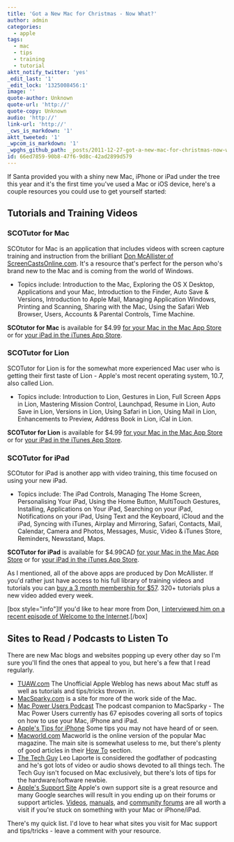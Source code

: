 ```yaml
---
title: 'Got a New Mac for Christmas - Now What?'
author: admin
categories:
  - apple
tags:
  - mac
  - tips
  - training
  - tutorial
aktt_notify_twitter: 'yes'
_edit_last: '1'
_edit_lock: '1325008456:1'
image: ''
quote-author: Unknown
quote-url: 'http://'
quote-copy: Unknown
audio: 'http://'
link-url: 'http://'
_cws_is_markdown: '1'
aktt_tweeted: '1'
_wpcom_is_markdown: '1'
_wpghs_github_path: _posts/2011-12-27-got-a-new-mac-for-christmas-now-what.md
id: 66ed7859-90b8-47f6-9d8c-42ad2899d579
---
```

<p>If Santa provided you with a shiny new Mac, iPhone or iPad under the tree this year and it's the first time you've used a Mac or iOS device, here's a couple resources you could use to get yourself started:</p>
<h2>Tutorials and Training Videos</h2>
<h3>SCOTutor for Mac</h3>
<p>SCOtutor for Mac is an application that includes videos with screen capture training and instruction from the brilliant <a href="http://www.screencastsonline.com/scoaffiliates/jrox.php?id=626_1_bid_13">Don McAllister of ScreenCastsOnline.com</a>. It's a resource that's perfect for the person who's brand new to the Mac and is coming from the world of Windows.</p>
<ul>
<li>Topics include: Introduction to the Mac, Exploring the OS X Desktop, Applications and your Mac, Introduction to the Finder, Auto Save &amp; Versions, Introduction to Apple Mail, Managing Application Windows, Printing and Scanning, Sharing with the Mac, Using the Safari Web Browser, Users, Accounts &amp; Parental Controls, Time Machine.</li>
</ul>
<p><strong>SCOtutor for Mac</strong> is available for $4.99 <a href="http://click.linksynergy.com/fs-bin/stat?id=6PFrOqNV4B8&offerid=146261&type=3&subid=0&tmpid=1826&RD_PARM1=http%253A%252F%252Fitunes.apple.com%252Fca%252Fapp%252Fscotutor-for-mac%252Fid484046801%253Fmt%253D12%2526uo%253D4%2526partnerId%253D30" target="itunes_store">for your Mac in the Mac App Store</a> or for <a href="http://click.linksynergy.com/fs-bin/stat?id=6PFrOqNV4B8&offerid=146261&type=3&subid=0&tmpid=1826&RD_PARM1=http%253A%252F%252Fitunes.apple.com%252Fca%252Fapp%252Fscotutor-for-mac%252Fid487218558%253Fmt%253D8%2526uo%253D4%2526partnerId%253D30" target="itunes_store">your iPad in the iTunes App Store</a>.</p>
<h3>SCOTutor for Lion</h3>
<p>SCOTutor for Lion is for the somewhat more experienced Mac user who is getting their first taste of Lion - Apple's most recent operating system, 10.7, also called Lion.</p>
<ul>
<li>Topics include: Introduction to Lion, Gestures in Lion, Full Screen Apps in Lion, Mastering Mission Control, Launchpad, Resume in Lion, Auto Save in Lion, Versions in Lion, Using Safari in Lion, Using Mail in Lion, Enhancements to Preview, Address Book in Lion, iCal in Lion.</li>
</ul>
<p><strong>SCOTutor for Lion</strong> is available for $4.99 <a href="http://click.linksynergy.com/fs-bin/stat?id=6PFrOqNV4B8&offerid=146261&type=3&subid=0&tmpid=1826&RD_PARM1=http%253A%252F%252Fitunes.apple.com%252Fca%252Fapp%252Fscotutor-for-lion%252Fid465619381%253Fmt%253D12%2526uo%253D4%2526partnerId%253D30" target="itunes_store">for your Mac in the Mac App Store</a> or for <a href="http://click.linksynergy.com/fs-bin/stat?id=6PFrOqNV4B8&offerid=146261&type=3&subid=0&tmpid=1826&RD_PARM1=http%253A%252F%252Fitunes.apple.com%252Fca%252Fapp%252Fscotutor-for-lion%252Fid487218133%253Fmt%253D8%2526uo%253D4%2526partnerId%253D30" target="itunes_store">your iPad in the iTunes App Store</a>.</p>
<h3>SCOTutor for iPad</h3>
<p>SCOtutor for iPad is another app with video training, this time focused on using your new iPad.</p>
<ul>
<li>Topics include: The iPad Controls, Managing The Home Screen, Personalising Your iPad, Using the Home Button, MultiTouch Gestures, Installing, Applications on Your iPad, Searching on your iPad, Notifications on your iPad, Using Text and the Keyboard, iCloud and the iPad, Syncing with iTunes, Airplay and Mirroring, Safari, Contacts, Mail, Calendar, Camera and Photos, Messages, Music, Video &amp; iTunes Store, Reminders, Newsstand, Maps.</li>
</ul>
<p><strong>SCOTutor for iPad</strong> is available for $4.99CAD <a href="http://click.linksynergy.com/fs-bin/stat?id=6PFrOqNV4B8&offerid=146261&type=3&subid=0&tmpid=1826&RD_PARM1=http%253A%252F%252Fitunes.apple.com%252Fca%252Fapp%252Fscotutor-for-ipad%252Fid488746097%253Fmt%253D12%2526uo%253D4%2526partnerId%253D30" target="itunes_store">for your Mac in the Mac App Store</a> or for <a href="http://click.linksynergy.com/fs-bin/stat?id=6PFrOqNV4B8&offerid=146261&type=3&subid=0&tmpid=1826&RD_PARM1=http%253A%252F%252Fitunes.apple.com%252Fca%252Fapp%252Fscotutor-for-ipad%252Fid488510135%253Fmt%253D8%2526uo%253D4%2526partnerId%253D30" target="itunes_store">your iPad in the iTunes App Store</a>.</p>
<p>As I mentioned, all of the above apps are produced by Don McAllister. If you'd rather just have access to his full library of training videos and tutorials you can <a href="http://www.screencastsonline.com/scoaffiliates/jrox.php?id=626_1_bid_13">buy a 3 month membership for $57</a>. 320+ tutorials plus a new video added every week.</p>
<p>[box style="info"]If you'd like to hear more from Don, <a href="http://ssktn.com/podcasts/welcometotheinternet/020-welcome-to-the-internet-don-mcallister/">I interviewed him on a recent episode of Welcome to the Internet</a>.[/box]</p>
<h2>Sites to Read / Podcasts to Listen To</h2>
<p>There are new Mac blogs and websites popping up every other day so I'm sure you'll find the ones that appeal to you, but here's a few that I read regularly.</p>
<ul>
<li><a href="http://www.tuaw.com/">TUAW.com</a> The Unofficial Apple Weblog has news about Mac stuff as well as tutorials and tips/tricks thrown in.</li>
<li><a href="http://www.macsparky.com/">MacSparky.com</a> is a site for more of the work side of the Mac.</li>
<li><a href="http://5by5.tv/mpu">Mac Power Users Podcast</a> The podcast companion to MacSparky - The Mac Power Users currently has 67 episodes covering all sorts of topics on how to use your Mac, iPhone and iPad.</li>
<li><a href="http://www.apple.com/iphone/tips/">Apple's Tips for iPhone</a> Some tips you may not have heard of or seen.</li>
<li><a href="http://macworld.com/">Macworld.com</a> Macworld is the online version of the popular Mac magazine. The main site is somewhat useless to me, but there's plenty of good articles in their <a href="http://www.macworld.com/howto.html">How To</a> section.</li>
<li><a href="http://twit.tv/show/the-tech-guy">The Tech Guy</a> Leo Laporte is considered the godfather of podcasting and he's got lots of video or audio shows devoted to all things tech. The Tech Guy isn't focused on Mac exclusively, but there's lots of tips for the hardware/software newbie.</li>
<li><a href="http://www.apple.com/support/">Apple's Support Site</a> Apple's own support site is a great resource and many Google searches will result in you ending up on their forums or support articles. <a href="http://support.apple.com/videos/">Videos</a>, <a href="http://support.apple.com/manuals/">manuals</a>, and <a href="https://discussions.apple.com/index.jspa">community forums</a> are all worth a visit if you're stuck on something with your Mac or iPhone/iPad.</li>
</ul>
<p>There's my quick list. I'd love to hear what sites you visit for Mac support and tips/tricks - leave a comment with your resource.</p>
